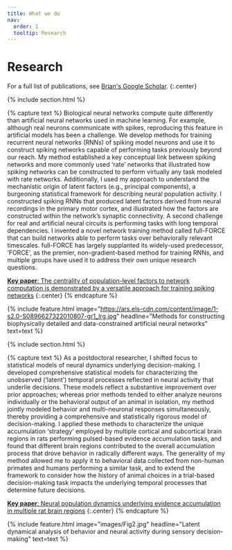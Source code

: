 ```yaml
---
title: What we do
nav:
  order: 1
  tooltip: Research
---
```


# <i class="fas fa-microscope"></i>Research

For a full list of publications, see [Brian's Google Scholar](https://scholar.google.com/citations?user=dkRSv1AAAAAJ&hl=en).
{:.center}

{% include section.html %}

{% capture text %}
Biological neural networks compute quite differently than artificial neural networks used in machine learning. For example, although real neurons communicate with spikes, reproducing this feature in artificial models has been a challenge. We develop methods for training recurrent neural networks (RNNs) of spiking model neurons and use it to construct spiking networks capable of performing tasks previously beyond our reach. My method established a key conceptual link between spiking networks and more commonly used ‘rate’ networks that illustrated how spiking networks can be constructed to perform virtually any task modeled with rate networks. Additionally, I used my approach to understand the mechanistic origin of latent factors (e.g., principal components), a burgeoning statistical framework for describing neural population activity. I constructed spiking RNNs that produced latent factors derived from neural recordings in the primary motor cortex, and illustrated how the factors are constructed within the network’s synaptic connectivity. A second challenge for real and artificial neural circuits is performing tasks with long temporal dependencies. I invented a novel network training method called full-FORCE that can build networks able to perform tasks over behaviorally relevant timescales. full-FORCE has largely supplanted its widely-used predecessor, ‘FORCE’, as the premier, non-gradient-based method for training RNNs, and multiple groups have used it to address their own unique research questions.

[**Key paper**: The centrality of population-level factors to network computation is demonstrated by a versatile approach for training spiking networks](https://doi.org/10.1016/j.neuron.2022.12.007)
{:.center}
{% endcapture %}

{%
  include feature.html
  image="https://ars.els-cdn.com/content/image/1-s2.0-S0896627322010807-gr1_lrg.jpg"
  headline="Methods for constructing biophysically detailed and data-constrained artificial neural networks"
  text=text
%}

{% include section.html %}

{% capture text %}
As a postdoctoral researcher, I shifted focus to statistical models of neural dynamics underlying decision-making. I developed comprehensive statistical models for characterizing the unobserved (‘latent’) temporal processes reflected in neural activity that underlie decisions. These models reflect a substantive improvement over prior approaches; whereas prior methods tended to either analyze neurons individually or the behavioral output of an animal in isolation, my method jointly modeled behavior and multi-neuronal responses simultaneously, thereby providing a comprehensive and statistically rigorous model of decision-making. I applied these methods to characterize the unique accumulation ‘strategy’ employed by multiple cortical and subcortical brain regions in rats performing pulsed-based evidence accumulation tasks, and found that different brain regions contributed to the overall accumulation process that drove behavior in radically different ways. The generality of my method allowed me to apply it to behavioral data collected from non-human primates and humans performing a similar task, and to extend the framework to consider how the history of animal choices in a trial-based decision-making task impacts the underlying temporal processes that determine future decisions. 

[**Key paper**: Neural population dynamics underlying evidence accumulation in multiple rat brain regions](https://www.biorxiv.org/content/10.1101/2021.10.28.465122v1)
{:.center}
{% endcapture %}

{%
  include feature.html
  image="images/Fig2.jpg"
  headline="Latent dynamical analysis of behavior and neural activity during sensory decision-making"
  text=text
%}